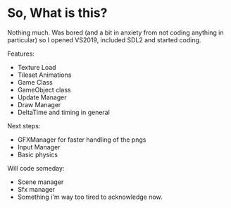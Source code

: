 # So, What is this?
Nothing much. 
Was bored (and a bit in anxiety from not coding anything in particular) so I opened VS2019, included SDL2 and started coding. 

Features:
- Texture Load
- Tileset Animations
- Game Class
- GameObject class
- Update Manager
- Draw Manager
- DeltaTime and timing in general

Next steps:
- GFXManager for faster handling of the pngs
- Input Manager 
- Basic physics

Will code someday:
- Scene manager
- Sfx manager 
- Something i'm way too tired to acknowledge now. 
